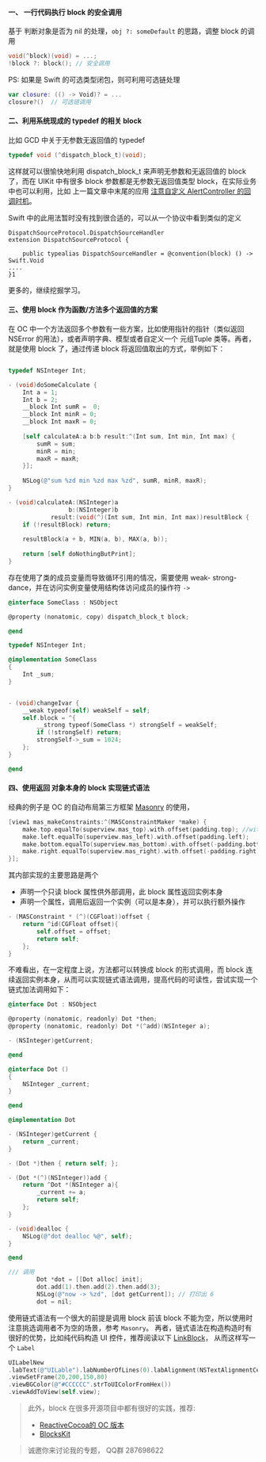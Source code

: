 #### 一、 一行代码执行 block 的安全调用
基于 判断对象是否为 nil 的处理，```obj ?: someDefault``` 的思路，调整 block 的调用
```Objective-C
void(^block)(void) = ...;
!block ?: block(); // 安全调用
```
PS: 如果是 Swift 的可选类型闭包，则可利用可选链处理

```Swift
var closure: (() -> Void)? = ...
closure?()  // 可选链调用
```

#### 二、利用系统现成的 typedef 的相关 block 
比如 GCD 中关于无参数无返回值的 typedef
```Objective-C
typedef void (^dispatch_block_t)(void);
```
这样就可以很愉快地利用 dispatch_block_t 来声明无参数和无返回值的 block 了，而在 UIKit 中有很多 block 参数都是无参数无返回值类型 block，在实际业务中也可以利用，比如 上一篇文章中末尾的应用 [注意自定义 AlertController 的回调时机](http://www.jianshu.com/p/0cecb03afbc6)。


Swift 中的此用法暂时没有找到很合适的，可以从一个协议中看到类似的定义
```
DispatchSourceProtocol.DispatchSourceHandler
extension DispatchSourceProtocol {

    public typealias DispatchSourceHandler = @convention(block) () -> Swift.Void
....
}1
```
更多的，继续挖掘学习。

#### 三、使用 block 作为函数/方法多个返回值的方案
在 OC 中一个方法返回多个参数有一些方案，比如使用指针的指针（类似返回 NSError 的用法），或者声明字典、模型或者自定义一个 元组Tuple 类等。再者，就是使用 block 了，通过传递 block 将返回值取出的方式，举例如下：
```Objective-C

typedef NSInteger Int;

- (void)doSomeCalculate {
    Int a = 1;
    Int b = 2;
    __block Int sumR =  0;
    __block Int minR = 0;
    __block Int maxR = 0;
    
    [self calculateA:a b:b result:^(Int sum, Int min, Int max) {
        sumR = sum;
        minR = min;
        maxR = maxR;
    }];
    
    NSLog(@"sum %zd min %zd max %zd", sumR, minR, maxR);
}

- (void)calculateA:(NSInteger)a
                 b:(NSInteger)b
            result:(void(^)(Int sum, Int min, Int max))resultBlock {
    if (!resultBlock) return;
    
    resultBlock(a + b, MIN(a, b), MAX(a, b));
    
    return [self doNothingButPrint];
}

```

存在使用了类的成员变量而导致循环引用的情况，需要使用 weak- strong-dance，并在访问实例变量使用结构体访问成员的操作符 ```->```
```Objective-C
@interface SomeClass : NSObject

@property (nonatomic, copy) dispatch_block_t block;

@end

typedef NSInteger Int;

@implementation SomeClass
{
    Int _sum;
}


- (void)changeIvar {
    __weak typeof(self) weakSelf = self;
    self.block = ^{
        __strong typeof(SomeClass *) strongSelf = weakSelf;
        if (!strongSelf) return;
        strongSelf->_sum = 1024;
    };
}

@end
```

#### 四、使用返回 对象本身的 block 实现链式语法
经典的例子是 OC 的自动布局第三方框架 [Masonry](https://github.com/SnapKit/Masonry) 的使用，
```Objective-C
[view1 mas_makeConstraints:^(MASConstraintMaker *make) {
    make.top.equalTo(superview.mas_top).with.offset(padding.top); //with is an optional semantic filler
    make.left.equalTo(superview.mas_left).with.offset(padding.left);
    make.bottom.equalTo(superview.mas_bottom).with.offset(-padding.bottom);
    make.right.equalTo(superview.mas_right).with.offset(-padding.right);
}];
```
其内部实现的主要思路是两个
- 声明一个只读 block 属性供外部调用，此 block 属性返回实例本身
- 声明一个属性，调用后返回一个实例（可以是本身），并可以执行额外操作

```Objective-C
- (MASConstraint * (^)(CGFloat))offset {
    return ^id(CGFloat offset){
        self.offset = offset;
        return self;
    };
}

```
不难看出，在一定程度上说，方法都可以转换成 block 的形式调用，而 block 连续返回实例本身，从而可以实现链式语法调用，提高代码的可读性，尝试实现一个链式加法调用如下：

```Objective-C
@interface Dot : NSObject

@property (nonatomic, readonly) Dot *then;
@property (nonatomic, readonly) Dot *(^add)(NSInteger a);

- (NSInteger)getCurrent;

@end

@interface Dot ()
{
    NSInteger _current;
}

@end

@implementation Dot

- (NSInteger)getCurrent {
    return _current;
}

- (Dot *)then { return self; };

- (Dot *(^)(NSInteger))add {
    return ^Dot *(NSInteger a){
        _current += a;
        return self;
    };
}

- (void)dealloc {
    NSLog(@"dot dealloc %@", self);
}

@end

/// 调用
        Dot *dot = [[Dot alloc] init];
        dot.add(1).then.add(2).then.add(3);
        NSLog(@"now -> %zd", [dot getCurrent]); // 打印出 6
        dot = nil;

```
使用链式语法有一个很大的前提是调用 block 前该 block 不能为空，所以使用时注意挑选调用者不为空的场景，参考 ```Masonry```。
再者，链式语法在构造构造时有很好的优势，比如纯代码构造 UI 控件，推荐阅读以下 [LinkBlock](https://github.com/qddnovo/LinkBlock)， 从而这样写一个 ```Label```
```Objective-C
UILabelNew
.labText(@"UILable").labNumberOfLines(0).labAlignment(NSTextAlignmentCenter)
.viewSetFrame(20,200,150,80)
.viewBGColor(@"#CCCCCC".strToUIColorFromHex())
.viewAddToView(self.view);
```

> 此外，block 在很多开源项目中都有很好的实践，推荐:
>- [ReactiveCocoa的 OC 版本](https://github.com/ReactiveCocoa/ReactiveObjC) 
>- [BlocksKit](https://github.com/BlocksKit/BlocksKit)

>诚邀你来讨论我的专题， QQ群 287698622
